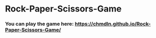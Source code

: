 # Rock-Paper-Scissors-Game

### You can play the game here: https://chmdln.github.io/Rock-Paper-Scissors-Game/ 